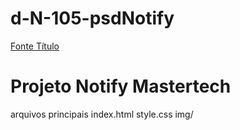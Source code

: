# d-N-105-psdNotify

[Fonte Título](https://fonts.google.com/?category=Handwriting&selection.family=Pacifico)

 # Projeto Notify Mastertech
 arquivos principais
 index.html
 style.css
 img/
 
